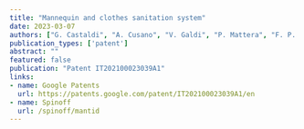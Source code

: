 ```yaml
---
title: "Mannequin and clothes sanitation system"
date: 2023-03-07
authors: ["G. Castaldi", "A. Cusano", "V. Galdi", "P. Mattera", "F. P. Monaco", "R. Parente"]
publication_types: ['patent']
abstract: ""
featured: false
publication: "Patent IT202100023039A1"
links:
- name: Google Patents
  url: https://patents.google.com/patent/IT202100023039A1/en
- name: Spinoff
  url: /spinoff/mantid
---
```

